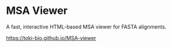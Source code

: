 # MSA Viewer

A fast, interactive HTML-based MSA viewer for FASTA alignments.

https://toki-bio.github.io/MSA-viewer
